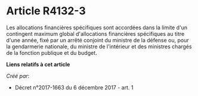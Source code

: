# Article R4132-3

Les allocations financières spécifiques sont accordées dans la limite d'un contingent maximum global d'allocations
financières spécifiques au titre d'une année, fixé par un arrêté conjoint du ministre de la défense ou, pour la gendarmerie
nationale, du ministre de l'intérieur et des ministres chargés de la fonction publique et du budget.

**Liens relatifs à cet article**

_Créé par_:

  - Décret n°2017-1663 du 6 décembre 2017 - art. 1
